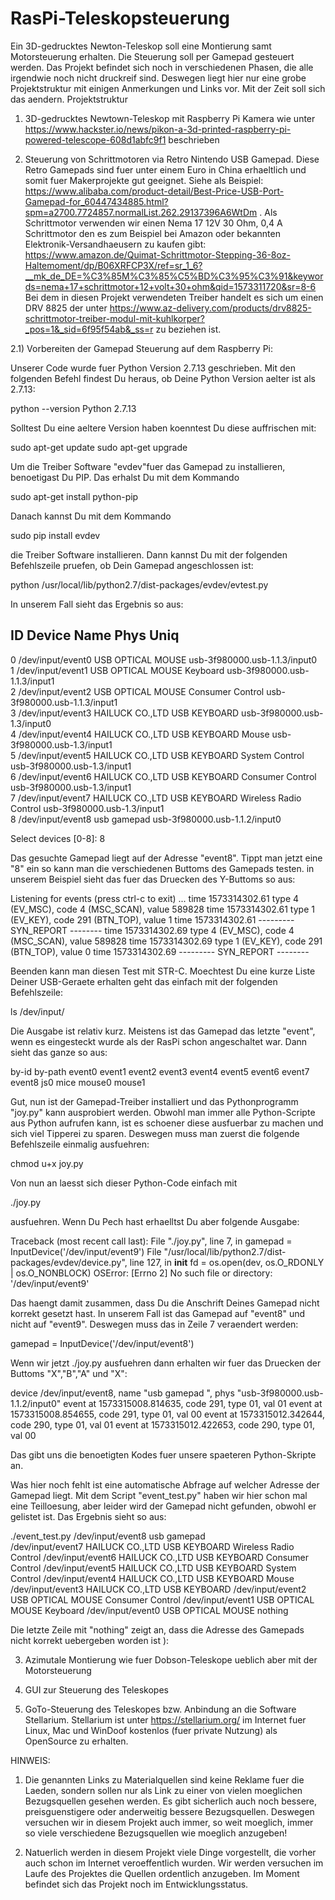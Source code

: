 # RasPi-Teleskopsteuerung
Ein 3D-gedrucktes Newton-Teleskop soll eine Montierung samt Motorsteuerung erhalten. Die Steuerung soll per Gamepad gesteuert werden.
Das Projekt befindet sich noch in verschiedenen Phasen, die alle irgendwie noch nicht druckreif sind. Deswegen liegt hier nur eine grobe Projektstruktur mit einigen Anmerkungen und Links vor. Mit der Zeit soll sich das aendern.
Projektstruktur

1) 3D-gedrucktes Newtown-Teleskop mit Raspberry Pi Kamera wie unter https://www.hackster.io/news/pikon-a-3d-printed-raspberry-pi-powered-telescope-608d1abfc9f1 beschrieben

2) Steuerung von Schrittmotoren via Retro Nintendo USB Gamepad. Diese Retro Gamepads sind fuer unter einem Euro in China erhaeltlich und somit fuer Makerprojekte gut geeignet. Siehe als Beispiel: https://www.alibaba.com/product-detail/Best-Price-USB-Port-Gamepad-for_60447434885.html?spm=a2700.7724857.normalList.262.29137396A6WtDm . Als Schrittmotor verwenden wir einen Nema 17 12V 30 Ohm, 0,4 A Schrittmotor den es zum Beispiel bei Amazon oder bekannten Elektronik-Versandhaeusern zu kaufen gibt: https://www.amazon.de/Quimat-Schrittmotor-Stepping-36-8oz-Haltemoment/dp/B06XRFCP3X/ref=sr_1_6?__mk_de_DE=%C3%85M%C3%85%C5%BD%C3%95%C3%91&keywords=nema+17+schrittmotor+12+volt+30+ohm&qid=1573311720&sr=8-6
Bei dem in diesen Projekt verwendeten Treiber handelt es sich um einen DRV 8825 der unter https://www.az-delivery.com/products/drv8825-schrittmotor-treiber-modul-mit-kuhlkorper?_pos=1&_sid=6f95f54ab&_ss=r zu beziehen ist.

2.1) Vorbereiten der Gamepad Steuerung auf dem Raspberry Pi:

Unserer Code wurde fuer Python Version 2.7.13 geschrieben. Mit den folgenden Befehl findest Du heraus, ob Deine Python Version aelter ist als 2.7.13:

python --version
Python 2.7.13

Solltest Du eine aeltere Version haben koenntest Du diese auffrischen mit:

sudo apt-get update
sudo apt-get upgrade

Um die Treiber Software "evdev"fuer das Gamepad zu installieren, benoetigast Du PIP. Das erhalst Du mit dem Kommando

sudo apt-get install python-pip

Danach kannst Du mit dem Kommando

sudo pip install evdev

die Treiber Software installieren. Dann kannst Du mit der folgenden Befehlszeile pruefen, ob Dein Gamepad angeschlossen ist:

python /usr/local/lib/python2.7/dist-packages/evdev/evtest.py

In unserem Fall sieht das Ergebnis so aus:

ID  Device               Name                                Phys                                Uniq
---------------------------------------------------------------------------------------------------------------------
0   /dev/input/event0    USB OPTICAL MOUSE                   usb-3f980000.usb-1.1.3/input0           
1   /dev/input/event1    USB OPTICAL MOUSE  Keyboard         usb-3f980000.usb-1.1.3/input1           
2   /dev/input/event2    USB OPTICAL MOUSE  Consumer Control usb-3f980000.usb-1.1.3/input1           
3   /dev/input/event3    HAILUCK CO.,LTD USB KEYBOARD        usb-3f980000.usb-1.3/input0             
4   /dev/input/event4    HAILUCK CO.,LTD USB KEYBOARD Mouse  usb-3f980000.usb-1.3/input1             
5   /dev/input/event5    HAILUCK CO.,LTD USB KEYBOARD System Control usb-3f980000.usb-1.3/input1             
6   /dev/input/event6    HAILUCK CO.,LTD USB KEYBOARD Consumer Control usb-3f980000.usb-1.3/input1             
7   /dev/input/event7    HAILUCK CO.,LTD USB KEYBOARD Wireless Radio Control usb-3f980000.usb-1.3/input1             
8   /dev/input/event8    usb gamepad                         usb-3f980000.usb-1.1.2/input0 

Select devices [0-8]: 8

Das gesuchte Gamepad liegt auf der Adresse "event8". Tippt man jetzt eine "8" ein so kann man die verschiedenen Buttoms des Gamepads testen. in unserem Beispiel sieht das fuer das Druecken des Y-Buttoms so aus:

Listening for events (press ctrl-c to exit) ...
time 1573314302.61    type 4 (EV_MSC), code 4    (MSC_SCAN), value 589828
time 1573314302.61    type 1 (EV_KEY), code 291  (BTN_TOP), value 1
time 1573314302.61    --------- SYN_REPORT --------
time 1573314302.69    type 4 (EV_MSC), code 4    (MSC_SCAN), value 589828
time 1573314302.69    type 1 (EV_KEY), code 291  (BTN_TOP), value 0
time 1573314302.69    --------- SYN_REPORT --------

Beenden kann man diesen Test mit STR-C. Moechtest Du eine kurze Liste Deiner USB-Geraete erhalten geht das einfach mit der folgenden Befehlszeile:

ls /dev/input/

Die Ausgabe ist relativ kurz. Meistens ist das Gamepad das letzte "event", wenn es eingesteckt wurde als der RasPi schon angeschaltet war. Dann sieht das ganze so aus:

by-id  by-path  event0  event1  event2  event3  event4  event5  event6  event7  event8  js0  mice  mouse0  mouse1 

Gut, nun ist der Gamepad-Treiber installiert und das Pythonprogramm "joy.py" kann ausprobiert werden. Obwohl man immer alle Python-Scripte aus Python aufrufen kann, ist es schoener diese ausfuerbar zu machen und sich viel Tipperei zu sparen. Deswegen muss man zuerst die folgende Befehlszeile einmalig ausfuehren:

chmod u+x joy.py

Von nun an laesst sich dieser Python-Code einfach mit

./joy.py 

ausfuehren. Wenn Du Pech hast erhaelltst Du aber folgende Ausgabe:

Traceback (most recent call last):
  File "./joy.py", line 7, in <module>
    gamepad = InputDevice('/dev/input/event9')
  File "/usr/local/lib/python2.7/dist-packages/evdev/device.py", line 127, in __init__
    fd = os.open(dev, os.O_RDONLY | os.O_NONBLOCK)
OSError: [Errno 2] No such file or directory: '/dev/input/event9'

Das haengt damit zusammen, dass Du die Anschrift Deines Gamepad nicht korrekt gesetzt hast. In unserem Fall ist das Gamepad auf "event8" und nicht auf "event9". Deswegen muss das in Zeile 7 veraendert werden:

gamepad = InputDevice('/dev/input/event8')

Wenn wir jetzt ./joy.py ausfuehren dann erhalten wir fuer das Druecken der Buttoms "X","B","A" und "X":

device /dev/input/event8, name "usb gamepad           ", phys "usb-3f980000.usb-1.1.2/input0"
event at 1573315008.814635, code 291, type 01, val 01
event at 1573315008.854655, code 291, type 01, val 00
event at 1573315012.342644, code 290, type 01, val 01
event at 1573315012.422653, code 290, type 01, val 00

Das gibt uns die benoetigten Kodes fuer unsere spaeteren Python-Skripte an.

Was hier noch fehlt ist eine automatische Abfrage auf welcher Adresse der Gamepad liegt. Mit dem Script "event_test.py" haben wir hier schon mal eine Teilloesung, aber leider wird der Gamepad nicht gefunden, obwohl er gelistet ist. Das Ergebnis sieht so aus:

./event_test.py
/dev/input/event8 usb gamepad           
/dev/input/event7 HAILUCK CO.,LTD USB KEYBOARD Wireless Radio Control
/dev/input/event6 HAILUCK CO.,LTD USB KEYBOARD Consumer Control
/dev/input/event5 HAILUCK CO.,LTD USB KEYBOARD System Control
/dev/input/event4 HAILUCK CO.,LTD USB KEYBOARD Mouse
/dev/input/event3 HAILUCK CO.,LTD USB KEYBOARD
/dev/input/event2 USB OPTICAL MOUSE  Consumer Control
/dev/input/event1 USB OPTICAL MOUSE  Keyboard
/dev/input/event0 USB OPTICAL MOUSE 
nothing

Die letzte Zeile mit "nothing" zeigt an, dass die Adresse des Gamepads nicht korrekt uebergeben worden ist ):

3) Azimutale Montierung wie fuer Dobson-Teleskope ueblich aber mit der Motorsteuerung

4) GUI zur Steuerung des Teleskopes 

5) GoTo-Steuerung des Teleskopes bzw. Anbindung an die Software Stellarium. Stellarium ist unter https://stellarium.org/ im Internet fuer Linux, Mac und WinDoof kostenlos (fuer private Nutzung) als OpenSource zu erhalten.

HINWEIS: 

1) Die genannten Links zu Materialquellen sind keine Reklame fuer die Laeden, sondern sollen nur als Link zu einer von vielen moeglichen Bezugsquellen gesehen werden. Es gibt sicherlich auch noch bessere, preisguenstigere oder anderweitig bessere Bezugsquellen. Deswegen versuchen wir in diesem Projekt auch immer, so weit moeglich, immer so viele verschiedene Bezugsquellen wie moeglich anzugeben!

2) Natuerlich werden in diesem Projekt viele Dinge vorgestellt, die vorher auch schon im Internet veroeffentlich wurden. Wir werden versuchen im Laufe des Projektes die Quellen ordentlich anzugeben. Im Moment befindet sich das Projekt noch im Entwicklungsstatus.
